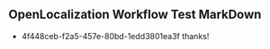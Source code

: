 ## OpenLocalization Workflow Test MarkDown

* 4f448ceb-f2a5-457e-80bd-1edd3801ea3f 
thanks!



<!--HONumber=Feb16_HO3-->
